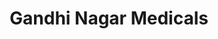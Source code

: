 ---
title: "Gandhi Nagar Medicals"
url: /arpookkara-kottayam/gandhi-nagar-medicals/
shop: medical supply
---